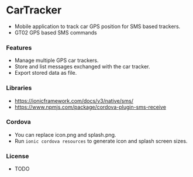 # CarTracker
 - Mobile application to track car GPS position for SMS based trackers.
 - GT02 GPS based SMS commands


### Features
 - Manage multiple GPS car trackers.
 - Store and list messages exchanged with the car tracker.
 - Export stored data as file.


### Libraries
 - https://ionicframework.com/docs/v3/native/sms/
 - https://www.npmjs.com/package/cordova-plugin-sms-receive


### Cordova
 - You can replace icon.png and splash.png.
 - Run `ionic cordova resources` to generate icon and splash screen sizes.


### License
- TODO

